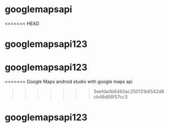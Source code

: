 # googlemapsapi
<<<<<<< HEAD
# googlemapsapi123
# googlemapsapi123
=======
Google Maps android studio with google maps api
>>>>>>> 5eefda0b6460ac250131b6542d8cb46d66f57cc3
# googlemapsapi123
